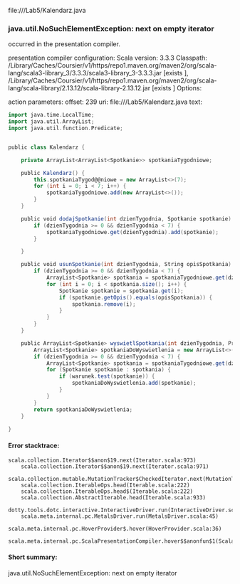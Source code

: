 file://<WORKSPACE>/Lab5/Kalendarz.java
### java.util.NoSuchElementException: next on empty iterator

occurred in the presentation compiler.

presentation compiler configuration:
Scala version: 3.3.3
Classpath:
<HOME>/Library/Caches/Coursier/v1/https/repo1.maven.org/maven2/org/scala-lang/scala3-library_3/3.3.3/scala3-library_3-3.3.3.jar [exists ], <HOME>/Library/Caches/Coursier/v1/https/repo1.maven.org/maven2/org/scala-lang/scala-library/2.13.12/scala-library-2.13.12.jar [exists ]
Options:



action parameters:
offset: 239
uri: file://<WORKSPACE>/Lab5/Kalendarz.java
text:
```scala
import java.time.LocalTime;
import java.util.ArrayList;
import java.util.function.Predicate;


public class Kalendarz {

    private ArrayList<ArrayList<Spotkanie>> spotkaniaTygodniowe;

    public Kalendarz() {
        this.spotkaniaTygod@@niowe = new ArrayList<>(7); 
        for (int i = 0; i < 7; i++) {
            spotkaniaTygodniowe.add(new ArrayList<>()); 
        }
    }

    public void dodajSpotkanie(int dzienTygodnia, Spotkanie spotkanie) {
        if (dzienTygodnia >= 0 && dzienTygodnia < 7) {
            spotkaniaTygodniowe.get(dzienTygodnia).add(spotkanie);
        }

    }

    public void usunSpotkanie(int dzienTygodnia, String opisSpotkania) {
        if (dzienTygodnia >= 0 && dzienTygodnia < 7) {
            ArrayList<Spotkanie> spotkania = spotkaniaTygodniowe.get(dzienTygodnia);
            for (int i = 0; i < spotkania.size(); i++) {
                Spotkanie spotkanie = spotkania.get(i);
                if (spotkanie.getOpis().equals(opisSpotkania)) {
                    spotkania.remove(i);
                }
            }
        }
    }

    public ArrayList<Spotkanie> wyswietlSpotkania(int dzienTygodnia, Predicate<Spotkanie> warunek) {
        ArrayList<Spotkanie> spotkaniaDoWyswietlenia = new ArrayList<>();
        if (dzienTygodnia >= 0 && dzienTygodnia < 7) {
            ArrayList<Spotkanie> spotkania = spotkaniaTygodniowe.get(dzienTygodnia);
            for (Spotkanie spotkanie : spotkania) {
                if (warunek.test(spotkanie)) {
                    spotkaniaDoWyswietlenia.add(spotkanie);
                }
            }
        }
        return spotkaniaDoWyswietlenia;
    }
    
}

```



#### Error stacktrace:

```
scala.collection.Iterator$$anon$19.next(Iterator.scala:973)
	scala.collection.Iterator$$anon$19.next(Iterator.scala:971)
	scala.collection.mutable.MutationTracker$CheckedIterator.next(MutationTracker.scala:76)
	scala.collection.IterableOps.head(Iterable.scala:222)
	scala.collection.IterableOps.head$(Iterable.scala:222)
	scala.collection.AbstractIterable.head(Iterable.scala:933)
	dotty.tools.dotc.interactive.InteractiveDriver.run(InteractiveDriver.scala:168)
	scala.meta.internal.pc.MetalsDriver.run(MetalsDriver.scala:45)
	scala.meta.internal.pc.HoverProvider$.hover(HoverProvider.scala:36)
	scala.meta.internal.pc.ScalaPresentationCompiler.hover$$anonfun$1(ScalaPresentationCompiler.scala:366)
```
#### Short summary: 

java.util.NoSuchElementException: next on empty iterator